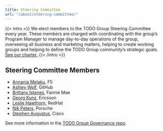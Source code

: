 ```yaml
---
title: Steering Committee
url: "/about/steering-committee/"
---
```


{{< intro >}}
We elect members to the TODO Group Steering Committee every year. These members are charged with coordinating with the group’s Program Manager to manage day-to-day operations of the group, overseeing all business and marketing matters, helping to create working groups and helping to define the TODO Group community’s strategic goals. [See our charter.](https://github.com/todogroup/governance/blob/main/GM-SC-CHARTER.adoc)
{{< /intro >}}

## Steering Committee Members

- [Annania Melaku](https://github.com/annania), F5 
- [Ashley Wolf](https://github.com/ashleywolf), GitHub
- [Brittany Istenes](https://github.com/tsteenbe), Fannie Mae
- [Georg Kunz](https://github.com/gkunz), Ericsson
- [Leslie Hawthorn](https://github.com/lhawthorn), RedHat
- [Nik Peters](https://github.com/vmbrasseur), Porsche
- [Stephen Augustus](https://github.com/shillasaebi), Cisco

See more information in the [TODO Group Governance repo](https://github.com/todogroup/governance#-about-todo-steering-committee-tsc).
